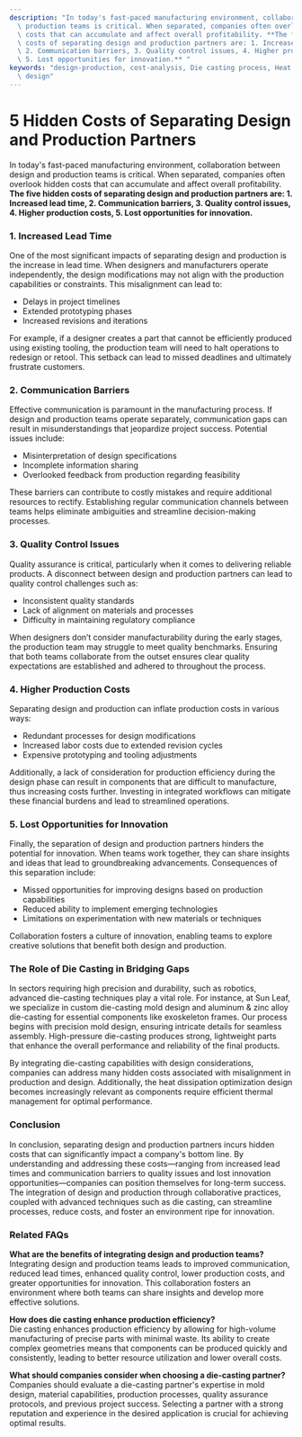 ```yaml
---
description: "In today's fast-paced manufacturing environment, collaboration between design and\
  \ production teams is critical. When separated, companies often overlook hidden\
  \ costs that can accumulate and affect overall profitability. **The five hidden\
  \ costs of separating design and production partners are: 1. Increased lead time,\
  \ 2. Communication barriers, 3. Quality control issues, 4. Higher production costs,\
  \ 5. Lost opportunities for innovation.** "
keywords: "design-production, cost-analysis, Die casting process, Heat dissipation optimization\
  \ design"
---
```

# 5 Hidden Costs of Separating Design and Production Partners

In today's fast-paced manufacturing environment, collaboration between design and production teams is critical. When separated, companies often overlook hidden costs that can accumulate and affect overall profitability. **The five hidden costs of separating design and production partners are: 1. Increased lead time, 2. Communication barriers, 3. Quality control issues, 4. Higher production costs, 5. Lost opportunities for innovation.** 

### 1. Increased Lead Time

One of the most significant impacts of separating design and production is the increase in lead time. When designers and manufacturers operate independently, the design modifications may not align with the production capabilities or constraints. This misalignment can lead to:

- Delays in project timelines
- Extended prototyping phases
- Increased revisions and iterations

For example, if a designer creates a part that cannot be efficiently produced using existing tooling, the production team will need to halt operations to redesign or retool. This setback can lead to missed deadlines and ultimately frustrate customers.

### 2. Communication Barriers

Effective communication is paramount in the manufacturing process. If design and production teams operate separately, communication gaps can result in misunderstandings that jeopardize project success. Potential issues include:

- Misinterpretation of design specifications
- Incomplete information sharing
- Overlooked feedback from production regarding feasibility

These barriers can contribute to costly mistakes and require additional resources to rectify. Establishing regular communication channels between teams helps eliminate ambiguities and streamline decision-making processes.

### 3. Quality Control Issues

Quality assurance is critical, particularly when it comes to delivering reliable products. A disconnect between design and production partners can lead to quality control challenges such as:

- Inconsistent quality standards
- Lack of alignment on materials and processes
- Difficulty in maintaining regulatory compliance

When designers don’t consider manufacturability during the early stages, the production team may struggle to meet quality benchmarks. Ensuring that both teams collaborate from the outset ensures clear quality expectations are established and adhered to throughout the process.

### 4. Higher Production Costs

Separating design and production can inflate production costs in various ways:

- Redundant processes for design modifications
- Increased labor costs due to extended revision cycles
- Expensive prototyping and tooling adjustments

Additionally, a lack of consideration for production efficiency during the design phase can result in components that are difficult to manufacture, thus increasing costs further. Investing in integrated workflows can mitigate these financial burdens and lead to streamlined operations.

### 5. Lost Opportunities for Innovation

Finally, the separation of design and production partners hinders the potential for innovation. When teams work together, they can share insights and ideas that lead to groundbreaking advancements. Consequences of this separation include:

- Missed opportunities for improving designs based on production capabilities
- Reduced ability to implement emerging technologies
- Limitations on experimentation with new materials or techniques

Collaboration fosters a culture of innovation, enabling teams to explore creative solutions that benefit both design and production.

### The Role of Die Casting in Bridging Gaps

In sectors requiring high precision and durability, such as robotics, advanced die-casting techniques play a vital role. For instance, at Sun Leaf, we specialize in custom die-casting mold design and aluminum & zinc alloy die-casting for essential components like exoskeleton frames. Our process begins with precision mold design, ensuring intricate details for seamless assembly. High-pressure die-casting produces strong, lightweight parts that enhance the overall performance and reliability of the final products.

By integrating die-casting capabilities with design considerations, companies can address many hidden costs associated with misalignment in production and design. Additionally, the heat dissipation optimization design becomes increasingly relevant as components require efficient thermal management for optimal performance.

### Conclusion

In conclusion, separating design and production partners incurs hidden costs that can significantly impact a company's bottom line. By understanding and addressing these costs—ranging from increased lead times and communication barriers to quality issues and lost innovation opportunities—companies can position themselves for long-term success. The integration of design and production through collaborative practices, coupled with advanced techniques such as die casting, can streamline processes, reduce costs, and foster an environment ripe for innovation.

### Related FAQs

**What are the benefits of integrating design and production teams?**  
Integrating design and production teams leads to improved communication, reduced lead times, enhanced quality control, lower production costs, and greater opportunities for innovation. This collaboration fosters an environment where both teams can share insights and develop more effective solutions.

**How does die casting enhance production efficiency?**  
Die casting enhances production efficiency by allowing for high-volume manufacturing of precise parts with minimal waste. Its ability to create complex geometries means that components can be produced quickly and consistently, leading to better resource utilization and lower overall costs.

**What should companies consider when choosing a die-casting partner?**  
Companies should evaluate a die-casting partner's expertise in mold design, material capabilities, production processes, quality assurance protocols, and previous project success. Selecting a partner with a strong reputation and experience in the desired application is crucial for achieving optimal results.
